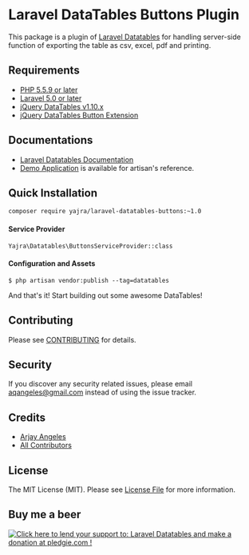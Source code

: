 # Laravel DataTables Buttons Plugin

This package is a plugin of [Laravel Datatables](https://github.com/yajra/laravel-datatables-buttons) for handling server-side function of exporting the table as csv, excel, pdf and printing.

## Requirements
- [PHP 5.5.9 or later](http://php.net/)
- [Laravel 5.0 or later](https://github.com/laravel/framework)
- [jQuery DataTables v1.10.x](http://datatables.net/)
- [jQuery DataTables Button Extension](https://datatables.net/reference/button/)

## Documentations
- [Laravel Datatables Documentation](http://datatables.yajrabox.com/docs/laravel-datatables)
- [Demo Application](http://datatables.yajrabox.com) is available for artisan's reference.

## Quick Installation
`composer require yajra/laravel-datatables-buttons:~1.0`

#### Service Provider
`Yajra\Datatables\ButtonsServiceProvider::class`

#### Configuration and Assets
`$ php artisan vendor:publish --tag=datatables`

And that's it! Start building out some awesome DataTables!

## Contributing

Please see [CONTRIBUTING](https://github.com/yajra/laravel-datatables-buttons/blob/master/.github/CONTRIBUTING.md) for details.

## Security

If you discover any security related issues, please email [aqangeles@gmail.com](mailto:aqangeles@gmail.com) instead of using the issue tracker.

## Credits

- [Arjay Angeles](https://github.com/yajra)
- [All Contributors](https://github.com/yajra/laravel-datatables-buttons/graphs/contributors)

## License

The MIT License (MIT). Please see [License File](https://github.com/yajra/laravel-datatables-buttons/blob/master/LICENSE.md) for more information.

## Buy me a beer
<a href='https://pledgie.com/campaigns/29515'><img alt='Click here to lend your support to: Laravel Datatables and make a donation at pledgie.com !' src='https://pledgie.com/campaigns/29515.png?skin_name=chrome' border='0' ></a>
